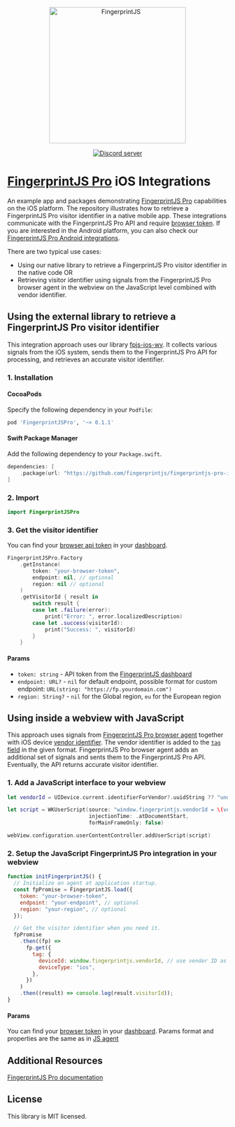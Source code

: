 <p align="center">
  <a href="https://fingerprintjs.com">
    <img src="https://user-images.githubusercontent.com/10922372/129346814-a4e95dbf-cd27-49aa-ae7c-f23dae63b792.png" alt="FingerprintJS" width="312px" />
  </a>
</p>
<p align="center">
  <a href="https://discord.gg/39EpE2neBg">
    <img src="https://img.shields.io/discord/852099967190433792?style=logo&label=Discord&logo=Discord&logoColor=white" alt="Discord server">
  </a>
</p>

# [FingerprintJS Pro](https://fingerprintjs.com/) iOS Integrations

An example app and packages demonstrating [FingerprintJS Pro](https://fingerprintjs.com/) capabilities on the iOS platform. The repository illustrates how to retrieve a FingerprintJS Pro visitor identifier in a native mobile app. These integrations communicate with the FingerprintJS Pro API and require [browser token](https://dev.fingerprintjs.com/docs). If you are interested in the Android platform, you can also check our [FingerprintJS Pro Android integrations](https://github.com/fingerprintjs/fingerprintjs-pro-android-webview).

There are two typical use cases:
- Using our native library to retrieve a FingerprintJS Pro visitor identifier in the native code OR
- Retrieving visitor identifier using signals from the FingerprintJS Pro browser agent in the webview on the JavaScript level combined with vendor identifier.

## Using the external library to retrieve a FingerprintJS Pro visitor identifier
This integration approach uses our library [fpjs-ios-wv](https://github.com/fingerprintjs/fingerprintjs-pro-ios-webview/tree/master/fpjs-ios-wv). It collects various signals from the iOS system, sends them to the FingerprintJS Pro API for processing, and retrieves an accurate visitor identifier.

### 1. Installation

#### CocoaPods

Specify the following dependency in your `Podfile`:

```ruby
pod 'FingerprintJSPro', '~> 0.1.1'
```

#### Swift Package Manager

Add the following dependency to your `Package.swift`.

```swift
dependencies: [
    .package(url: "https://github.com/fingerprintjs/fingerprintjs-pro-ios-integrations", .upToNextMajor(from: "0.1.1"))
]
```

### 2. Import

```swift
import FingerprintJSPro
```

### 3. Get the visitor identifier
You can find your [browser api token](https://dev.fingerprintjs.com/docs) in your [dashboard](https://dashboard.fingerprintjs.com/subscriptions/).

```swift
FingerprintJSPro.Factory
    .getInstance(
        token: "your-browser-token",
        endpoint: nil, // optional
        region: nil // optional
    )
    .getVisitorId { result in
        switch result {
        case let .failure(error):
            print("Error: ", error.localizedDescription)
        case let .success(visitorId):
            print("Success: ", visitorId)
        }
    }
```
#### Params
- `token: string` - API token from the [FingerprintJS dashboard](https://dashboard.fingerprintjs.com/)
- `endpoint: URL?` - `nil` for default endpoint, possible format for custom endpoint: `URL(string: "https://fp.yourdomain.com")`
- `region: String?` - `nil` for the Global region, `eu` for the European region

## Using inside a webview with JavaScript
This approach uses signals from [FingerprintJS Pro browser agent](https://dev.fingerprintjs.com/docs/quick-start-guide#js-agent) together with iOS device [vendor identifier](https://developer.apple.com/documentation/uikit/uidevice/1620059-identifierforvendor). The vendor identifier is added to the [`tag` field](https://dev.fingerprintjs.com/docs#tagging-your-requests) in the given format. FingerprintJS Pro browser agent adds an additional set of signals and sents them to the FingerprintJS Pro API. Eventually, the API returns accurate visitor identifier.

### 1. Add a JavaScript interface to your webview

```swift
let vendorId = UIDevice.current.identifierForVendor?.uuidString ?? "undefined"

let script = WKUserScript(source: "window.fingerprintjs.vendorId = \(vendorId)",
                          injectionTime: .atDocumentStart,
                          forMainFrameOnly: false)

webView.configuration.userContentController.addUserScript(script)

```

### 2. Setup the JavaScript FingerprintJS Pro integration in your webview

```js
function initFingerprintJS() {
  // Initialize an agent at application startup.
  const fpPromise = FingerprintJS.load({
    token: "your-browser-token",
    endpoint: "your-endpoint", // optional
    region: "your-region", // optional
  });

  // Get the visitor identifier when you need it.
  fpPromise
    .then((fp) =>
      fp.get({
        tag: {
          deviceId: window.fingerprintjs.vendorId, // use vendor ID as device ID
          deviceType: "ios",
        },
      })
    )
    .then((result) => console.log(result.visitorId));
}
```
#### Params
You can find your [browser token](https://dev.fingerprintjs.com/docs) in your [dashboard](https://dashboard.fingerprintjs.com/subscriptions/).
Params format and properties are the same as in [JS agent](https://dev.fingerprintjs.com/docs/js-agent)

## Additional Resources
[FingerprintJS Pro documentation](https://dev.fingerprintjs.com/docs)

## License
This library is MIT licensed.
